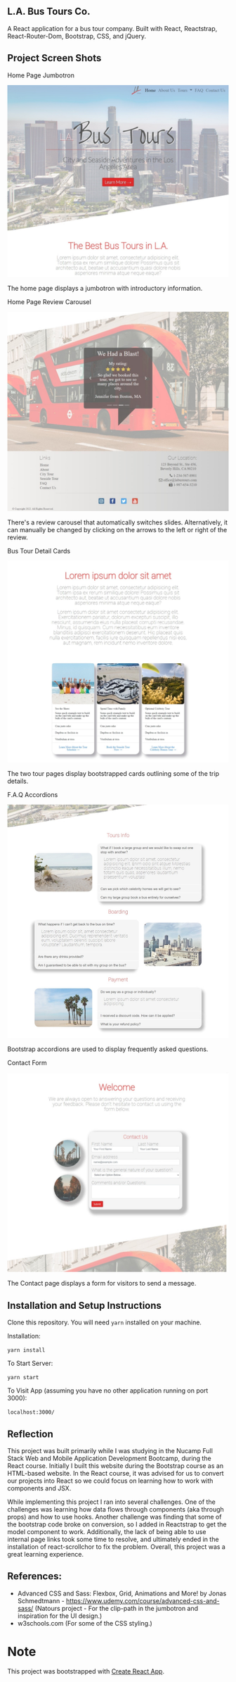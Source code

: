 ## L.A. Bus Tours Co.

A React application for a bus tour company. Built with React, Reactstrap, React-Router-Dom, Bootstrap, CSS, and jQuery.

## Project Screen Shots 



Home Page Jumbotron

![Home Page Jumbotron](src/img-readme/bus-home-jumbotron.jpeg "The home page displays a jumbotron with introductory information.")

The home page displays a jumbotron with introductory information.



Home Page Review Carousel

![Home Page Review Carousel](src/img-readme/bus-home-review-carousel.jpeg "There's a review carousel that automatically switches slides. Alternatively, it can manually be changed by clicking on the arrows to the left or right of the review.")

There's a review carousel that automatically switches slides. Alternatively, it can manually be changed by clicking on the arrows to the left or right of the review.



Bus Tour Detail Cards

![Bus Tour Detail Cards](src/img-readme/bus-tour-cards.jpeg "The two tour pages display bootstrapped cards outlining some of the trip details.")

The two tour pages display bootstrapped cards outlining some of the trip details.



F.A.Q Accordions

![F.A.Q Accordions](src/img-readme/bus-faq-accordions.jpeg "Bootstrap accordions are used to display frequently asked questions.")

Bootstrap accordions are used to display frequently asked questions.



Contact Form

![Contact Form](src/img-readme/bus-form.jpeg "The Contact page displays a form for visitors to send a message.")

The Contact page displays a form for visitors to send a message.



## Installation and Setup Instructions

Clone this repository. You will need `yarn` installed on your machine.  

Installation:

`yarn install`   

To Start Server:

`yarn start`  

To Visit App (assuming you have no other application running on port 3000):

`localhost:3000/`  

## Reflection 

This project was built primarily while I was studying in the Nucamp Full Stack Web and Mobile Application Development Bootcamp, during the React course. Initially I built this website during the Bootstrap course as an HTML-based website. In the React course, it was advised for us to convert our projects into React so we could focus on learning how to work with components and JSX.

While implementing this project I ran into several challenges. One of the challenges was learning how data flows through components (aka through props) and how to use hooks. Another challenge was finding that some of the bootstrap code broke on conversion, so I added in Reactstrap to get the model component to work. Additionally, the lack of being able to use internal page links took some time to resolve, and ultimately ended in the installation of react-scrollchor to fix the problem. Overall, this project was a great learning experience.

## References:

- Advanced CSS and Sass: Flexbox, Grid, Animations and More! by Jonas Schmedtmann - https://www.udemy.com/course/advanced-css-and-sass/ (Natours project - For the clip-path in the jumbotron and inspiration for the UI design.)
- w3schools.com (For some of the CSS styling.)

# Note

This project was bootstrapped with [Create React App](https://github.com/facebook/create-react-app).
